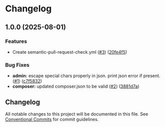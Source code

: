 # Changelog

## 1.0.0 (2025-08-01)


### Features

* Create semantic-pull-request-check.yml ([#3](https://github.com/languageconservancy/elearning-core/issues/3)) ([20fe4f5](https://github.com/languageconservancy/elearning-core/commit/20fe4f563a371b1171d261b8323d4af16ee46508))


### Bug Fixes

* **admin:** escape special chars properly in json. print json error if present. ([#1](https://github.com/languageconservancy/elearning-core/issues/1)) ([c7f5832](https://github.com/languageconservancy/elearning-core/commit/c7f5832de3a6f9cbd1c3a5bc60ee04f4dcfbd76e))
* **composer:** updated composer.json to be valid ([#2](https://github.com/languageconservancy/elearning-core/issues/2)) ([3881d7a](https://github.com/languageconservancy/elearning-core/commit/3881d7a54a819524eee2a642a6d8c6a918f3a383))

## Changelog

All notable changes to this project will be documented in this file.
See [Conventional Commits](https://conventionalcommits.org) for commit guidelines.
